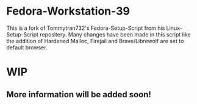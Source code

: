 # Fedora-Workstation-39
This is a fork of Tommytran732's Fedora-Setup-Script from his Linux-Setup-Script repositery. Many changes have been made in this script like the addition of Hardened Malloc, Firejail and Brave/Librewolf are set to default browser.

# WIP
## More information will be added soon!
